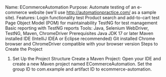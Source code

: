 Name: ECommerceAutomation
Purpose: Automate testing of an e-commerce website (we'll use http://automationpractice.com/ as a sample site).
Features:
Login functionality test
Product search and add-to-cart test
Page Object Model (POM) for maintainability
TestNG for test management
Basic reporting with TestNG reports
Tools: Java, Selenium WebDriver, TestNG, Maven, ChromeDriver
Prerequisites
Java JDK 17 or later
Maven installed
IDE (IntelliJ IDEA or Eclipse recommended)
Git installed
Chrome browser and ChromeDriver compatible with your browser version
Steps to Create the Project
1. Set Up the Project Structure
Create a Maven Project:
Open your IDE and create a new Maven project named ECommerceAutomation.
Set the group ID to com.example and artifact ID to ecommerce-automation.
